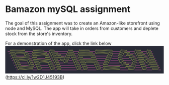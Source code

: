 # Bamazon mySQL assignment

The goal of this assignment was to create an Amazon-like storefront using node and MySQL. The app will take in orders from customers and deplete stock from the store's inventory. 

For a demonstration of the app, click the link below
![Bamazon](Bamazon.png)(https://cl.ly/1w2D1J45193B)


